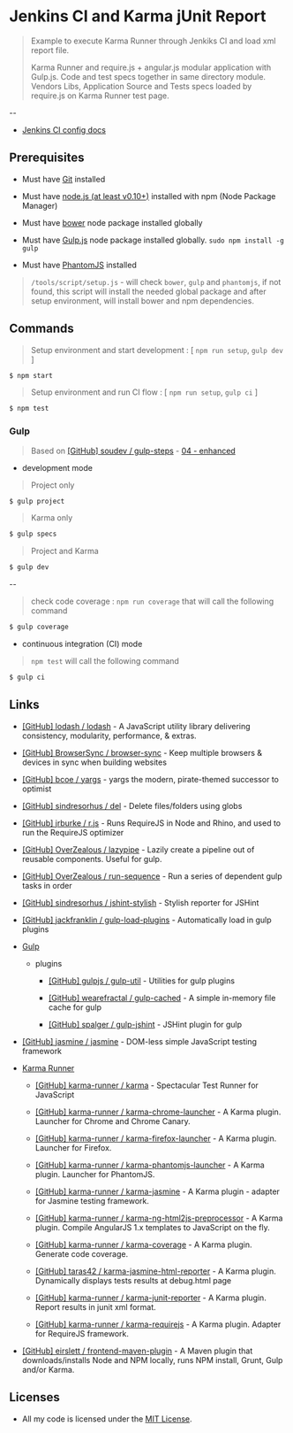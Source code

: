 # Jenkins CI and Karma jUnit Report

> Example to execute Karma Runner through Jenkiks CI and load xml report file.
>
> Karma Runner and require.js + angular.js modular application with Gulp.js. Code and test specs together in same directory module. Vendors Libs, Application Source and Tests specs loaded by require.js on Karma Runner test page.

--

* [Jenkins CI config docs](jenkins-ci_docs/README.md)


## Prerequisites

* Must have [Git](http://git-scm.com/) installed

* Must have [node.js (at least v0.10+)](http://nodejs.org/) installed with npm (Node Package Manager)

* Must have [bower](http://bower.io/) node package installed globally

* Must have [Gulp.js](http://gulpjs.com/) node package installed globally.  `sudo npm install -g gulp`

* Must have [PhantomJS](http://phantomjs.org/) installed

> `/tools/script/setup.js` - will check `bower`, `gulp` and `phantomjs`, if not found, this script will install the needed global package and after setup environment, will install bower and npm dependencies.

## Commands

> Setup environment and start development : [ `npm run setup`, `gulp dev` ]

```bash
$ npm start
```

> Setup environment and run CI flow : [ `npm run setup`, `gulp ci` ]

```bash
$ npm test
```

### Gulp

> Based on [[GitHub] soudev / gulp-steps](https://github.com/soudev/gulp-steps) - [04 - enhanced](https://github.com/soudev/gulp-steps/tree/master/04)

* development mode

> Project only

```bash
$ gulp project
```

> Karma only

```bash
$ gulp specs
```

> Project and Karma

```bash
$ gulp dev
```

--

> check code coverage : `npm run coverage` that will call the following command

```bash
$ gulp coverage
```

* continuous integration (CI) mode

> `npm test` will call the following command

```bash
$ gulp ci
```


## Links

* [[GitHub] lodash / lodash](https://github.com/lodash/lodash) - A JavaScript utility library delivering consistency, modularity, performance, & extras.

* [[GitHub] BrowserSync / browser-sync](https://github.com/BrowserSync/browser-sync) - Keep multiple browsers & devices in sync when building websites

* [[GitHub] bcoe / yargs](https://github.com/bcoe/yargs) - yargs the modern, pirate-themed successor to optimist

* [[GitHub] sindresorhus / del](https://github.com/sindresorhus/del) - Delete files/folders using globs

* [[GitHub] jrburke / r.js](https://github.com/jrburke/r.js) - Runs RequireJS in Node and Rhino, and used to run the RequireJS optimizer

* [[GitHub] OverZealous / lazypipe](https://github.com/OverZealous/lazypipe) - Lazily create a pipeline out of reusable components. Useful for gulp.

* [[GitHub] OverZealous / run-sequence](https://github.com/OverZealous/run-sequence) - Run a series of dependent gulp tasks in order

* [[GitHub] sindresorhus / jshint-stylish](https://github.com/sindresorhus/jshint-stylish) - Stylish reporter for JSHint

* [[GitHub] jackfranklin / gulp-load-plugins](https://github.com/jackfranklin/gulp-load-plugins) - Automatically load in gulp plugins

* [Gulp](http://gulpjs.com/)

  * plugins

    * [[GitHub] gulpjs / gulp-util](https://github.com/gulpjs/gulp-util) - Utilities for gulp plugins

    * [[GitHub] wearefractal / gulp-cached](https://github.com/wearefractal/gulp-cached) - A simple in-memory file cache for gulp

    * [[GitHub] spalger / gulp-jshint](https://github.com/spalger/gulp-jshint) - JSHint plugin for gulp

* [[GitHub] jasmine / jasmine](https://github.com/jasmine/jasmine) - DOM-less simple JavaScript testing framework

* [Karma Runner](https://karma-runner.github.io/)

  * [[GitHub] karma-runner / karma](https://github.com/karma-runner/karma) - Spectacular Test Runner for JavaScript

  * [[GitHub] karma-runner / karma-chrome-launcher](https://github.com/karma-runner/karma-chrome-launcher) - A Karma plugin. Launcher for Chrome and Chrome Canary.

  * [[GitHub] karma-runner / karma-firefox-launcher](https://github.com/karma-runner/karma-firefox-launcher) - A Karma plugin. Launcher for Firefox.

  * [[GitHub] karma-runner / karma-phantomjs-launcher](https://github.com/karma-runner/karma-phantomjs-launcher) - A Karma plugin. Launcher for PhantomJS.

  * [[GitHub] karma-runner / karma-jasmine](https://github.com/karma-runner/karma-jasmine) - A Karma plugin - adapter for Jasmine testing framework.

  * [[GitHub] karma-runner / karma-ng-html2js-preprocessor](https://github.com/karma-runner/karma-ng-html2js-preprocessor) - A Karma plugin. Compile AngularJS 1.x templates to JavaScript on the fly.

  * [[GitHub] karma-runner / karma-coverage](https://github.com/karma-runner/karma-coverage) - A Karma plugin. Generate code coverage.

  * [[GitHub] taras42 / karma-jasmine-html-reporter](https://github.com/taras42/karma-jasmine-html-reporter) - A Karma plugin. Dynamically displays tests results at debug.html page

  * [[GitHub] karma-runner / karma-junit-reporter](https://github.com/karma-runner/karma-junit-reporter) - A Karma plugin. Report results in junit xml format.

  * [[GitHub] karma-runner / karma-requirejs](https://github.com/karma-runner/karma-requirejs) - A Karma plugin. Adapter for RequireJS framework.

* [[GitHub] eirslett / frontend-maven-plugin](https://github.com/eirslett/frontend-maven-plugin) - A Maven plugin that downloads/installs Node and NPM locally, runs NPM install, Grunt, Gulp and/or Karma.


## Licenses

* All my code is licensed under the [MIT License](http://erkobridee.mit-license.org/).
